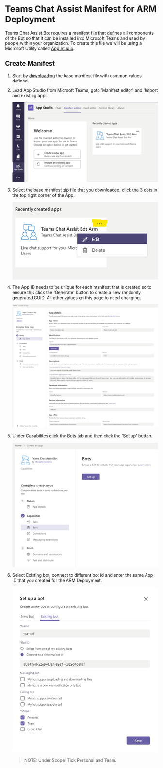 # Teams Chat Assist Manifest for ARM Deployment

Teams Chat Assist Bot requires a manifest file that defines all components of the Bot so that it can be installed into Microsoft Teams and used by people within your organization. To create this file we will be using a Microsoft Utility called [App Studio](https://docs.microsoft.com/en-us/microsoftteams/platform/concepts/build-and-test/app-studio-overview).

## Create Manifest

1. Start by [downloading](http://docs.modalitysoftware.com/TeamsChatAssist/images/TeamsChatAssistBot.zip) the base manifest file with common values defined.

2. Load App Studio from Micrsoft Teams, goto 'Manifest editor' and 'Import and existing app'.

   ![App Studio](images/appStudio.png)

3. Select the base manifest zip file that you downloaded, click the 3 dots in the top right corner of the App.

   ![App Studio Edit](images/appStudioEdit.png)

4. The App ID needs to be unique for each manifest that is created so to ensure this click the 'Generate' button to create a new randomly generated GUID. All other values on this page to need changing.

   ![App Studio Detail](images/appStudioDetail.png)

5. Under Capabilites click the Bots tab and then click the 'Set up' button.

   ![App Studio Bots](images/appStudioBots.png)

6. Select Existing bot, connect to different bot id and enter the same App ID that you created for the ARM Deployment.

   ![App Studio BotSetup](images/appStudioBotSetup.png)

   > NOTE: Under Scope, Tick Personal and Team.